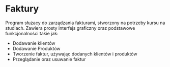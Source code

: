 # Faktury

Program służacy do zarządzania fakturami, stworzony na potrzeby kursu na studiach. Zawiera prosty interfejs graficzny oraz podstawowe
funkcjonalności takie jak:
<ul>
<li> Dodawanie klientów </li>
<li> Dodawanie Produktów </li>
<li> Tworzenie faktur, używając dodanych klientów i produktów </li>
<li> Przeglądanie oraz usuwanie faktur </li>
</ul>
